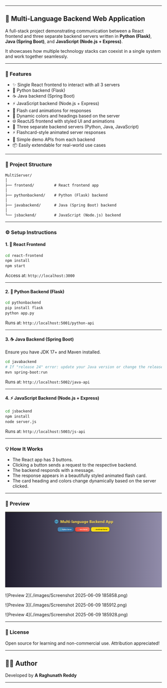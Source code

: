 
---

## 🧩 Multi-Language Backend Web Application

A full-stack project demonstrating communication between a React frontend and three separate backend servers written in **Python (Flask)**, **Java (Spring Boot)**, and **JavaScript (Node.js + Express)**.

It showcases how multiple technology stacks can coexist in a single system and work together seamlessly.

---

### 📌 Features

* ✨ Single React frontend to interact with all 3 servers
* 🐍 Python backend (Flask)
* ☕ Java backend (Spring Boot)
* ⚡ JavaScript backend (Node.js + Express)
* 🎴 Flash card animations for responses
* 🎨 Dynamic colors and headings based on the server
* 🌐 ReactJS frontend with styled UI and animations
* 🔁 Three separate backend servers (Python, Java, JavaScript)
* ⚡ Flashcard-style animated server responses
* 🧪 Simple demo APIs from each backend
* 📦 Easily extendable for real-world use cases

---

### 📁 Project Structure

```
MultiServer/
│
├── frontend/         # React frontend app
│
├── pythonbackend/    # Python (Flask) backend
│
├── javabackend/      # Java (Spring Boot) backend
│
└── jsbackend/        # JavaScript (Node.js) backend
```

---

### ⚙️ Setup Instructions

#### 1. 🔧 React Frontend

```bash
cd react-frontend
npm install
npm start
```

Access at: `http://localhost:3000`

---

#### 2. 🐍 Python Backend (Flask)

```bash
cd pythonbackend
pip install flask
python app.py
```

Runs at: `http://localhost:5001/python-api`

---

#### 3. ☕ Java Backend (Spring Boot)

Ensure you have JDK 17+ and Maven installed.

```bash
cd javabackend
# If "release 24" error: update your Java version or change the release in pom.xml to 17
mvn spring-boot:run
```

Runs at: `http://localhost:5002/java-api`

---

#### 4. ⚡ JavaScript Backend (Node.js + Express)

```bash
cd jsbackend
npm install
node server.js
```

Runs at: `http://localhost:5003/js-api`

---

### 💡 How It Works

* The React app has 3 buttons.
* Clicking a button sends a request to the respective backend.
* The backend responds with a message.
* The response appears in a beautifully styled animated flash card.
* The card heading and colors change dynamically based on the server clicked.

---

### 📸 Preview

![Preview 1](https://raw.githubusercontent.com/raghunath73/MultiLanguageServer/main/images/Screenshot1.png)

![Preview 2](./images/Screenshot 2025-06-09 185858.png)

![Preview 3](./images/Screenshot 2025-06-09 185912.png)

![Preview 4](./images/Screenshot 2025-06-09 185928.png)


---

### 📃 License

Open source for learning and non-commercial use. Attribution appreciated!

---

## 🧑‍💻 Author

Developed by **A Raghunath Reddy**

---
